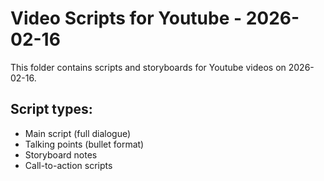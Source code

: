 # Video Scripts for Youtube - 2026-02-16

This folder contains scripts and storyboards for Youtube videos on 2026-02-16.

## Script types:
- Main script (full dialogue)
- Talking points (bullet format)
- Storyboard notes
- Call-to-action scripts
